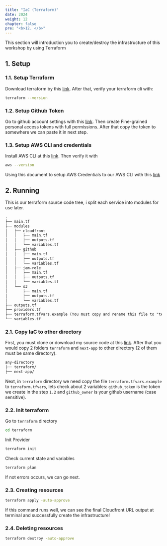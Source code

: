 ```yaml
---
title: "IaC (Terraform)"
date: 2024
weight: 12
chapter: false
pre: "<b>12. </b>"
---
```


This section will introduction you to create/destroy the infrastructure of this workshop by using Terraform

## 1. Setup

### 1.1. Setup Terraform

Download terraform by this [link](https://developer.hashicorp.com/terraform/install). After that, verify your terraform cli with:

```bash
terraform --version
```

### 1.2. Setup Github Token

Go to github account settings with this [link](https://github.com/settings/tokens?type=beta). Then create Fine-grained personal access tokens with full permissions. After that copy the token to somewhere we can paste it in next step.

### 1.3. Setup AWS CLI and credentials

Install AWS CLI at this [link](https://docs.aws.amazon.com/cli/latest/userguide/getting-started-install.html). Then verify it with

```bash
aws --version
```

Using this document to setup AWS Credentials to our AWS CLI with this [link](https://docs.aws.amazon.com/cli/latest/userguide/cli-configure-files.html)

## 2. Running

This is our terraform source code tree, i split each service into modules for use later.

```markdown
.
├── main.tf
├── modules
│   ├── cloudfront
│   │   ├── main.tf
│   │   ├── outputs.tf
│   │   └── variables.tf
│   ├── github
│   │   ├── main.tf
│   │   ├── outputs.tf
│   │   └── variables.tf
│   ├── iam-role
│   │   ├── main.tf
│   │   ├── outputs.tf
│   │   └── variables.tf
│   └── s3
│       ├── main.tf
│       ├── outputs.tf
│       └── variables.tf
├── outputs.tf
├── providers.tf
├── terraform.tfvars.example (You must copy and rename this file to "terraform.tfvars")
└── variables.tf
```

### 2.1. Copy IaC to other directory

First, you must clone or download my source code at this [link](https://github.com/TsuKpa/001-deploy-static-site-to-s3). After that you would copy 2 folders `terraform` and `next-app` to other directory (2 of them must be same directory).

```markdown
any-directory
├── terraform/
├── next-app/
```

Next, in `terraform` directory we need copy the file `terraform.tfvars.example` to `terraform.tfvars`, lets check about 2 variables: `github_token` is the token we create in the step `1.2` and `github_owner` is your github username (case sensitive).

### 2.2. Init terraform

Go to `terraform` directory

```bash
cd terraform
```

Init Provider

```bash
terraform init
```

Check current state and variables

```bash
terraform plan
```

If not errors occurs, we can go next.

### 2.3. Creating resources

```bash
terraform apply -auto-approve
```

If this command runs well, we can see the final Cloudfront URL output at terminal and successfully create the infrastructure!

### 2.4. Deleting resources

```bash
terraform destroy -auto-approve
```
